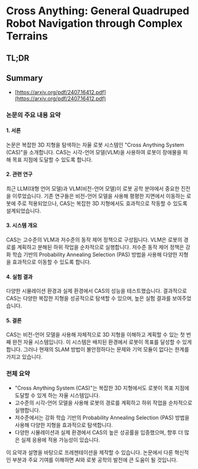# Cross Anything: General Quadruped Robot Navigation through Complex Terrains
## TL;DR
## Summary
- [https://arxiv.org/pdf/2407.16412.pdf](https://arxiv.org/pdf/2407.16412.pdf)

### 논문의 주요 내용 요약

#### 1. 서론
논문은 복잡한 3D 지형을 탐색하는 자율 로봇 시스템인 "Cross Anything System (CAS)"을 소개합니다. CAS는 시각-언어 모델(VLM)을 사용하여 로봇이 장애물을 피해 목표 지점에 도달할 수 있도록 합니다.

#### 2. 관련 연구
최근 LLM(대형 언어 모델)과 VLM(비전-언어 모델)이 로봇 공학 분야에서 중요한 진전을 이루었습니다. 기존 연구들은 비전-언어 모델을 사용해 평평한 지면에서 이동하는 로봇에 주로 적용되었으나, CAS는 복잡한 3D 지형에서도 효과적으로 작동할 수 있도록 설계되었습니다.

#### 3. 시스템 개요
CAS는 고수준의 VLM과 저수준의 동작 제어 정책으로 구성됩니다. VLM은 로봇의 경로를 계획하고 분해된 하위 작업을 순차적으로 실행합니다. 저수준 동작 제어 정책은 강화 학습 기반의 Probability Annealing Selection (PAS) 방법을 사용해 다양한 지형을 효과적으로 이동할 수 있도록 합니다.

#### 4. 실험 결과
다양한 시뮬레이션 환경과 실제 환경에서 CAS의 성능을 테스트했습니다. 결과적으로 CAS는 다양한 복잡한 지형을 성공적으로 탐색할 수 있으며, 높은 실험 결과를 보여주었습니다.

#### 5. 결론
CAS는 비전-언어 모델을 사용해 자체적으로 3D 지형을 이해하고 계획할 수 있는 첫 번째 완전 자율 시스템입니다. 이 시스템은 배치된 환경에서 로봇이 목표를 달성할 수 있게 합니다. 그러나 현재의 SLAM 방법이 불안정하다는 문제와 기억 모듈이 없다는 한계를 가지고 있습니다.

### 전체 요약
* "Cross Anything System (CAS)"는 복잡한 3D 지형에서도 로봇이 목표 지점에 도달할 수 있게 하는 자율 시스템입니다.
* 고수준의 시각-언어 모델을 사용해 로봇의 경로를 계획하고 하위 작업을 순차적으로 실행합니다.
* 저수준에서는 강화 학습 기반의 Probability Annealing Selection (PAS) 방법을 사용해 다양한 지형을 효과적으로 탐색합니다.
* 다양한 시뮬레이션과 실제 환경에서 CAS의 높은 성공률을 입증했으며, 향후 더 많은 실제 응용에 적용 가능성이 있습니다.

이 요약과 설명을 바탕으로 프레젠테이션을 제작할 수 있습니다. 논문에서 다룬 혁신적인 부분과 주요 기여를 이해하면 AI와 로봇 공학의 발전에 큰 도움이 될 것입니다.